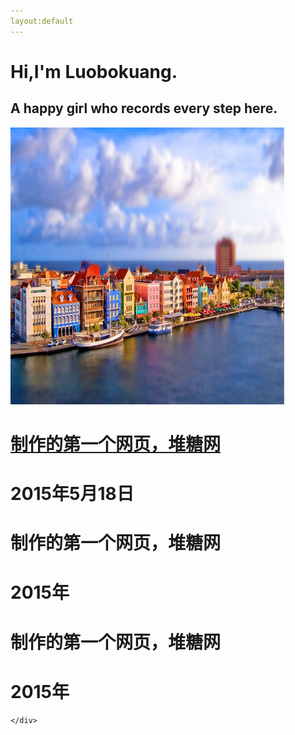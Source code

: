 ```yaml
---
layout:default
---
```



<div class="clearfix banner">
	<h1 class="tagline">Hi,I'm Luobokuang.</h1>
	<h2 class="tagline-caption">A happy girl who records every step here.</h2>
</div>
<div class="main">
	<div class="container clearfix">
	    <div class="post">
	    	<a class="thumbnail-image" href="duitang.html"><img class="thumbnail" src="./images/duitang.png"></a>
		   <div class="post-info">
		   	<h1><a href="duitang.html">制作的第一个网页，堆糖网</a></h1>
		   </div>
		   <div class="date">
		   <h1> 2015年5月18日</h1>
		   </div>
	    </div>
	    <div class="post">
		    <h1>制作的第一个网页，堆糖网</h1>
		    <h1> 2015年</h1>
	    </div>
	    <div class="post">
		    <h1>制作的第一个网页，堆糖网</h1>
		    <h1> 2015年</h1>
	    </div>

	</div>
</div>


